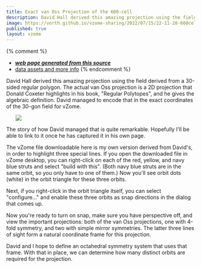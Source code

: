 ```yaml
---
title: Exact van Oss Projection of the 600-cell
description: David Hall derived this amazing projection using the field derived from a 30-sided regular polygon
image: https://vorth.github.io/vzome-sharing/2022/07/15/22-11-28-600cell-VanOss-3D-snaps/600cell-VanOss-3D-snaps.png
published: true
layout: vzome
---
```


{% comment %}
 - [***web page generated from this source***](<https://vorth.github.io/vzome-sharing/2022/07/15/600cell-VanOss-3D-snaps-22-11-28.html>)
 - [data assets and more info](<https://github.com/vorth/vzome-sharing/tree/main/2022/07/15/22-11-28-600cell-VanOss-3D-snaps/>)
{% endcomment %}

David Hall derived this amazing projection using the field derived from a 30-sided regular polygon.
The actual van Oss projection is a 2D projection that Donald Coxeter highlights in his book, "Regular Polytopes",
and he gives the algebraic definition.
David managed to encode that in the exact coordinates of the 30-gon field for vZome.

<vzome-viewer style="width: 87%; height: 60vh; margin: 5%"
       src="https://vorth.github.io/vzome-sharing/2022/07/15/22-11-28-600cell-VanOss-3D-snaps/600cell-VanOss-3D-snaps.vZome" >
  <img src="https://vorth.github.io/vzome-sharing/2022/07/15/22-11-28-600cell-VanOss-3D-snaps/600cell-VanOss-3D-snaps.png" />
</vzome-viewer>

The story of how David managed that is quite remarkable.
Hopefully I'll be able to link to it once he has captured it in his own page.

The vZome file downloadable here is my own version derived from David's, in order to highlight
three special lines.
If you open the downloaded file in vZome desktop, you can right-click on each of the red, yellow,
and navy blue struts and select "build with this".
(Both navy blue struts are in the same orbit, so you only have to one of them.)
Now you'll see orbit dots (white) in the orbit triangle for these three orbits.

Next, if you right-click in the orbit triangle itself,
you can select "configure..." and enable these three orbits as snap directions
in the dialog that comes up.

Now you're ready to turn on snap, make sure you have perspective off,
and view the important projections: both of the van Oss projections,
one with 4-fold symmetry, and two with simple mirror symmetries.
The latter three lines of sight form a natural coordinate frame for this projection.

David and I hope to define an octahedral symmetry system that uses that frame.
With that in place, we can determine how many distinct orbits are required for the projection.
